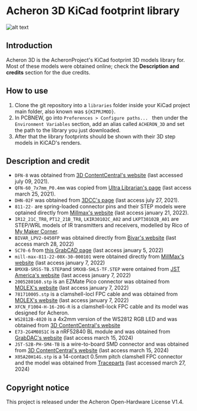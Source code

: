 # Acheron 3D KiCad footprint library

![alt text](https://raw.githubusercontent.com/Gondolindrim/acheronLibrary/master/graphics/acheronReadme.png "Acheron Logo")

## Introduction

Acheron 3D is the AcheronProject's KiCad footprint 3D models library for. Most of these models were obtained online; check the **Description and credits** section for the due credits.

## How to use

1. Clone the git repository into a ``libraries`` folder inside your KiCad project main folder, also known was ``${KIPRJMOD}``.
2. In PCBNEW, go into ``Preferences > Configure paths... `` then under the ``Environment Variables`` section, add an alias called ``ACHERON_3D`` and set the path to the library you just downloaded.
3. After that the library footprints should be shown with their 3D step models in KiCAD's renders.

## Description and credit


- ``DFN-8`` was obtained from  [3D ContentCentral's website](https://www.3dcontentcentral.com/download-model.aspx?catalogid=171&id=602171) (last accessed july 09, 2021).
- ``QFN-60_7x7mm_P0.4mm`` was copied from [Ultra Librarian's page](https://app.ultralibrarian.com/details/CA8B0F7C-78E3-11EA-8C00-0AD2C9526B44/ISSI/IS31FL3741-QFLS4-TR?ref=digikey) (last access march 25, 2021).
- ``DHN-02F`` was obtained from [3DCC's page](http://https://www.3dcontentcentral.com/download-model.aspx?catalogid=171&id=1024220) (last access july 27, 2021).
- ``811-22-`` are spring-loaded connector pins and their STEP models were optained directly from [Millmax's website](https://www.mill-max.com/) (last access january 21, 2022).
- ``IR12_21C_TR8``, ``PT12_21B_TR8``, ``LKIR30102C_A02`` and ``LKPT30102B_A01`` are STEP/WRL models of IR transmitters and receivers, modelled by Rico of [My Maker Corner](https://github.com/mymakercorner).
- ``BIVAR_LPV2-0450FP`` was obtained directly from [Bivar's website](https://www.bivar.com/product/lpv2-0450fp/) (last access march 28, 2022)
- ``SC70-6`` from [this GrabCAD page](https://grabcad.com/library/sc70-packages-1) (last access january 5, 2022)
- ``mill-max-811-22-00X-30-000101`` were obtained directly from [MillMax's website](https://www.mill-max.com/products/spring-loaded/slc-pin-header-strip/811-xx-xxx-30-000101/811-22-003-30-000101) (last access january 7, 2022)
- ``BMXXB-SRSS-TB.STEP``and ``SMXXB-SHLS-TF.STEP`` were ontained from [JST America's website](https://www.jst.com/) (last access january 7, 2022)
- ``2005280160.stp`` is an EZMate Pico connector was obtained from [MOLEX's website](https://www.molex.com/molex/products/part-detail/ffc_fpc_connectors/2005280160) (last access january 7, 2022)
- ``781710005.stp`` is a clamshell-locl FPC cable and was obtained from [MOLEX's website](https://www.molex.com/molex/products/part-detail/pcb_headers/0781710005)  (last access january 7, 2022)
- ``XFCN_F1004-H-16-20G-R`` is a clamshell-lock FPC cable and its model was designed for Acheron.
- ``WS2812B-4020`` is a 4x2mm version of the WS2812 RGB LED and was obtained from [3D ContentCentral's website](https://www.3dcontentcentral.com/download-model.aspx?catalogid=171&id=1401515)
- ``E73-2G4M08S1C`` is a nRF52840 BL module and was obtained from [GrabDAC's website](https://grabcad.com/library/ebyte-e73-2g4m08s1c-1) (last access march 15, 2024)
- ``JST-S2B-PH-SM4-TB`` is a wire-to-board SMD connector and was obtained from [3D ContentCentral's website](https://www.3dcontentcentral.com/download-model.aspx?catalogid=171&id=817113) (last access march 15, 2024)
- ``X05A20H14G.stp`` is a 14-contact 0.5mm pitch clamshell FPC connector and the model was obtained from [Traceparts](https://www.traceparts.com/en/product/xkb-connectivity-fpc-connector-05mm-flip-type-h-20mm-rear-lock-14p-gold-plating?CatalogPath=TRACEPARTS%3ATP10016001005003&Product=90-10122020-019128&PartNumber=X05A20H14G) (last accessed march 27, 2024)

## Copyright notice

This project is released under the Acheron Open-Hardware License V1.4.
